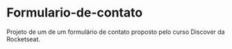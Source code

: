 # Formulario-de-contato
Projeto de um de um formulário de contato proposto pelo curso Discover da Rocketseat.
